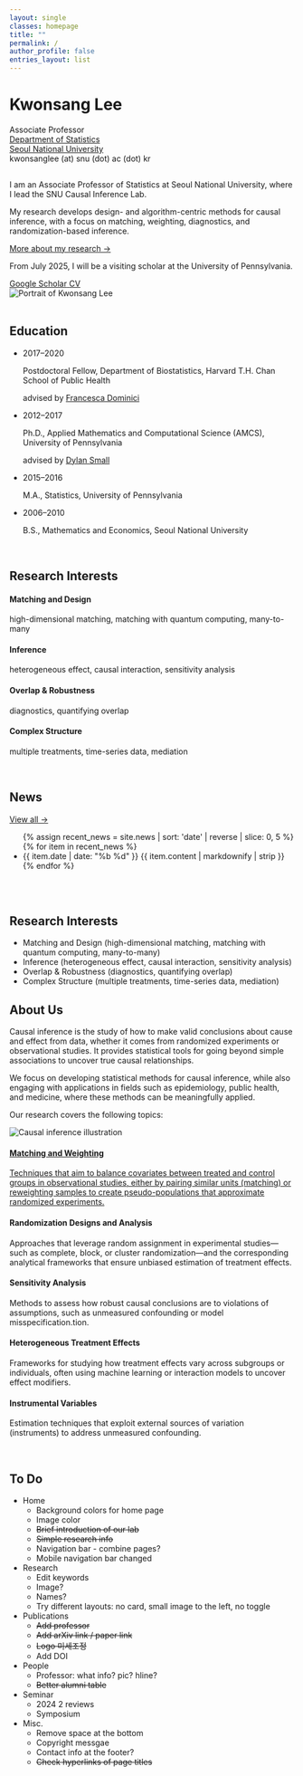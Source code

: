 ```yaml
---
layout: single
classes: homepage
title: ""
permalink: /
author_profile: false
entries_layout: list
---
```


<div class="profile-hero">
  <div class="profile-wrap">
    <div class="profile-left">
      <h1>Kwonsang Lee</h1>
      <div class="profile-title">Associate Professor</div>
      <div class="profile-links">
        <a href="https://stat.snu.ac.kr">Department of Statistics</a><br>
        <a href="https://en.snu.ac.kr">Seoul National University</a>
      </div>
      <div class="profile-email">kwonsanglee (at) snu (dot) ac (dot) kr</div>
      <p class="profile-p" style="margin-top: 1.8rem;">
        I am an Associate Professor of Statistics at Seoul National University, where I lead the SNU Causal Inference Lab.
      </p>
      <p class="profile-p">
        My research develops design- and algorithm-centric methods for causal inference, with a focus on matching, weighting, diagnostics, and randomization-based inference.
      </p>
      <p class="profile-more">
        <a href="{{ '/research/' | relative_url }}">More about my research →</a>
      </p>
      <p class="profile-p">
        From July 2025, I will be a visiting scholar at the University of Pennsylvania.
      </p>
      <div class="profile-cta">
        <!-- Google Scholar -->
        <a class="icon-link" href="https://scholar.google.com/citations?user=125S2iYAAAAJ&hl=en" target="_blank" aria-label="Google Scholar">
          <i class="fa-brands fa-google"></i>
          <span class="tooltip">Google Scholar</span>
        </a>
        <!-- CV -->
        <a class="icon-link" href="{{ '/assets/cv/kwonsang-lee-cv.pdf' | relative_url}}" target="_blank" aria-label="CV">
          <i class="fa-solid fa-file-lines"></i>
          <span class="tooltip">CV</span>
        </a>
      </div>
    </div>
    <div class="profile-right">
      <img src="{{ '/assets/images/kwonsang-lee.png' | relative_url }}" alt="Portrait of Kwonsang Lee">
    </div>
  </div>
</div>

<br>

<div class="prof-educ">
  <h2>Education</h2>
  <ul class="edu-list">
    <li class="edu-item">
      <div class="edu-dates">2017–2020</div>
      <div class="edu-body">
        <p class="edu-degree">
          Postdoctoral Fellow, Department of Biostatistics, Harvard T.H. Chan School of Public Health
        </p>
        <p class="edu-advisor">
          advised by <a href="https://hsph.harvard.edu/profile/francesca-dominici/" target="_blank" rel="noopener">Francesca Dominici</a>
        </p>
      </div>
    </li>
    <li class="edu-item">
      <div class="edu-dates">2012–2017</div>
      <div class="edu-body">
        <p class="edu-degree">
          Ph.D., Applied Mathematics and Computational Science (AMCS), University of Pennsylvania
        </p>
        <p class="edu-advisor">
          advised by <a href="https://statistics.wharton.upenn.edu/profile/dsmall/" target="_blank" rel="noopener">Dylan Small</a>
        </p>
      </div>
    </li>
    <li class="edu-item">
      <div class="edu-dates">2015–2016</div>
      <div class="edu-body">
        <p class="edu-degree">M.A., Statistics, University of Pennsylvania</p>
      </div>
    </li>
    <li class="edu-item">
      <div class="edu-dates">2006–2010</div>
      <div class="edu-body">
        <p class="edu-degree">B.S., Mathematics and Economics, Seoul National University</p>
      </div>
    </li>
  </ul>
</div>


<br>


<div class="prof-research">
  <h2>Research Interests</h2>
  <div class="topics-grid">
    <div class="topic-card">
      <div class="icon"><i class="fas fa-link"></i></div>
      <h4>Matching and Design</h4>
      <p>high-dimensional matching, matching with quantum computing, many-to-many</p>
    </div>
    <div class="topic-card">
      <div class="icon"><i class="fas fa-chart-line"></i></div>
      <h4>Inference</h4>
      <p>heterogeneous effect, causal interaction, sensitivity analysis</p>
    </div>
    <div class="topic-card">
      <div class="icon"><i class="fas fa-shield-alt"></i></div>
      <h4>Overlap &amp; Robustness</h4>
      <p>diagnostics, quantifying overlap</p>
    </div>
    <div class="topic-card">
      <div class="icon"><i class="fas fa-network-wired"></i></div>
      <h4>Complex Structure</h4>
      <p>multiple treatments, time-series data, mediation</p>
    </div>
  </div>
</div>


<br>


<div class="home-news">
  <div class="home-news-left">
    <h2>News</h2>
    <a class="home-news-more" href="{{ '/news/' | relative_url }}">View all →</a>
  </div>

  <div class="home-news-right">
    <ul class="news-list">
      {% assign recent_news = site.news | sort: 'date' | reverse | slice: 0, 5 %}
      {% for item in recent_news %}
        <li class="news-row">
          <span class="news-date">{{ item.date | date: "%b %d" }}</span>
          <span class="news-entry">{{ item.content | markdownify | strip }}</span>
        </li>
      {% endfor %}
    </ul>
  </div>
</div>



<br>

<br>


<div class="prof-research">
  <h2>Research Interests</h2>
  <ul class="research-list">
    <li>Matching and Design (high-dimensional matching, matching with quantum computing, many-to-many)</li>
    <li>Inference (heterogeneous effect, causal interaction, sensitivity analysis)</li>
    <li>Overlap &amp; Robustness (diagnostics, quantifying overlap)</li>
    <li>Complex Structure (multiple treatments, time-series data, mediation)</li>
  </ul>
</div>




<div class="intro-section">
  <div class="intro-text">
  <h2>About Us</h2>
    <p>
      Causal inference is the study of how to make valid conclusions about cause and effect from data, whether it comes from randomized experiments or observational studies. It provides statistical tools for going beyond simple associations to uncover true causal relationships.
    </p>
    <p>
      We focus on developing statistical methods for causal inference, while also engaging with applications in fields such as epidemiology, public health, and medicine, where these methods can be meaningfully applied.
    </p>
    <p>
      Our research covers the following topics:
    </p>
  </div>

  <div class="intro-image">
    <img src="{{ '/assets/images/causal.png' | relative_url }}" alt="Causal inference illustration">
  </div>
</div>


<div class="topics-grid">
  <a href="#matching" class="topic-card">
    <div class="icon"><i class="fas fa-link"></i></div>
    <h4>Matching and Weighting</h4>
    <p>Techniques that aim to balance covariates between treated and control groups in observational studies, either by pairing similar units (matching) or reweighting samples to create pseudo-populations that approximate randomized experiments.</p>
  </a>

  
  <div class="topic-card">
    <div class="icon"><i class="fas fa-dice"></i></div>
    <h4>Randomization Designs and Analysis</h4>
    <p>Approaches that leverage random assignment in experimental studies—such as complete, block, or cluster randomization—and the corresponding analytical frameworks that ensure unbiased estimation of treatment effects.</p>
  </div>
  
  <div class="topic-card">
    <div class="icon"><i class="fas fa-shield-alt"></i></div>
    <h4>Sensitivity Analysis</h4>
    <p>Methods to assess how robust causal conclusions are to violations of assumptions, such as unmeasured confounding or model misspecification.tion.</p>
  </div>
  <div class="topic-card">
    <div class="icon"><i class="fas fa-users"></i></div>
    <h4>Heterogeneous Treatment Effects</h4>
    <p>Frameworks for studying how treatment effects vary across subgroups or individuals, often using machine learning or interaction models to uncover effect modifiers.</p>
  </div>
  
  <div class="topic-card">
    <div class="icon"><i class="fas fa-random"></i></div>
    <h4>Instrumental Variables</h4>
    <p>Estimation techniques that exploit external sources of variation (instruments) to address unmeasured confounding.</p>
  </div>
</div>




<br>





## To Do

* Home
  * Background colors for home page
  * Image color
  * ~~Brief introduction of our lab~~
  * ~~Simple research info~~
  * Navigation bar - combine pages?
  * Mobile navigation bar changed
* Research
  * Edit keywords
  * Image?
  * Names?
  * Try different layouts: no card, small image to the left, no toggle
* Publications
  * ~~Add professor~~
  * ~~Add arXiv link / paper link~~
  * ~~Logo 미세조정~~
  * Add DOI
* People
  * Professor: what info? pic? hline?
  * ~~Better alumni table~~
* Seminar
  * 2024 2 reviews
  * Symposium
* Misc.
  * Remove space at the bottom
  * Copyright messgae
  * Contact info at the footer?
  * ~~Check hyperlinks of page titles~~

